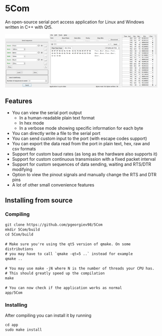 # 5Com

An open-source serial port access application for Linux and Windows written in C++ with Qt5.

![Screenshot](screenshots/screenshot-2019-11-16.png?raw=true "5Com screenshot")

## Features
- You can view the serial port output
	- In a human-readable plain text format
	- In hex mode
	- In a verbose mode showing specific information for each byte
- You can directly write a file to the serial port
- You can send custom input to the port (with escape codes support)
- You can export the data read from the port in plain text, hex, raw and csv formats
- Support for custom baud rates (as long as the hardware also supports it)
- Support for custom continuous transmission with a fixed packet interval
- Support for custom sequences of data sending, waiting and RTS/DTR modifying
- Option to view the pinout signals and manually change the RTS and DTR pins
- A lot of other small convenience features

## Installing from source

### Compiling

	git clone https://github.com/pgeorgiev98/5Com
	mkdir 5Com/build
	cd 5Com/build

	# Make sure you're using the qt5 version of qmake. On some distributions
	# you may have to call `qmake -qt=5 ..` instead for example
	qmake ..

	# You may use make -jN where N is the number of threads your CPU has.
	# This should greatly speed up the compilation
	make

	# You can now check if the application works as normal
	app/5Com

### Installing

After compiling you can install it by running

	cd app
	sudo make install

